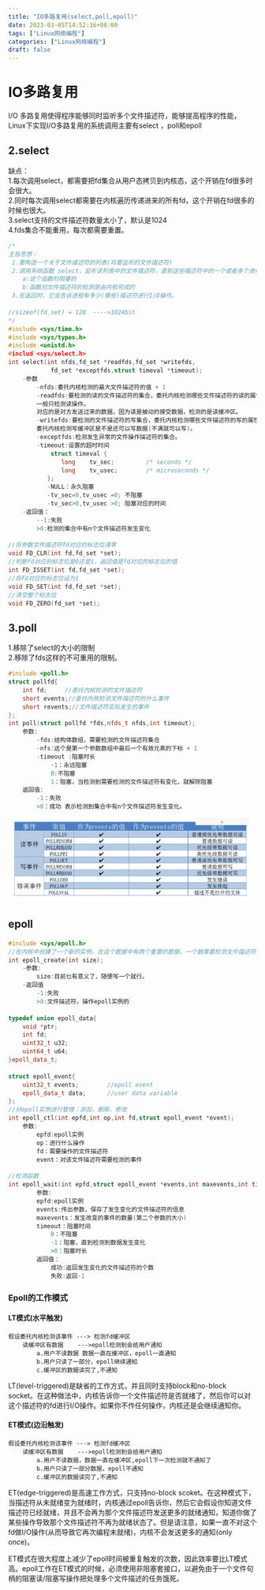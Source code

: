 ```yaml
---
title: "IO多路复用(select,poll,epoll)"
date: 2023-03-05T14:52:16+08:00
tags: ["Linux网络编程"]
categories: ["Linux网络编程"]
draft: false
---
```



# IO多路复用
I/O 多路复用使得程序能够同时监听多个文件描述符，能够提高程序的性能，Linux下实现I/O多路复用的系统调用主要有select ，poll和epoll

## 2.select

缺点：  
1.每次调用select，都需要把fd集合从用户态拷贝到内核态，这个开销在fd很多时会很大。  
2.同时每次调用select都需要在内核遍历传递进来的所有fd，这个开销在fd很多的时候也很大。  
3.select支持的文件描述符数量太小了，默认是1024  
4.fds集合不能重用，每次都需要重置。  

```c++
/*
主旨思想：
 1.要构造一个关于文件描述符的列表(将要监听的文件描述符)
 2.调用系统函数 select，监听该列表中的文件描述符，直到这些描述符中的一个或者多个进行了I/O操作时，该函数才返回。
    a:这个函数时阻塞的
    b:函数对文件描述符的检测是由内核完成的
 3.在返回时，它会告诉进程有多少(哪些)描述符进行I/O操作。

//sizeof(fd_set) = 128  ---->1024bit
*/
#include <sys/time.h>
#include <sys/types.h>
#include <unistd.h>
#includ <sys/select.h>
int select(int nfds,fd_set *readfds,fd_set *writefds,
            fd_set *exceptfds,struct timeval *timeout);
    -参数
        -nfds:委托内核检测的最大文件描述符的值 + 1
        -readfds:要检测的读的文件描述符的集合，委托内核检测哪些文件描述符的读的属性。
        一般只检测读操作。
        对应的是对方发送过来的数据，因为读是被动的接受数据，检测的是读缓冲区。
        -writefds:要检测的文件描述符的写集合，委托内核检测哪些文件描述符的写的属性。
        委托内核检测写缓冲区是不是还可以写数据(不满就可以写)。
        -exceptfds:检测发生异常的文件操作描述符的集合。
        -timeout:设置的超时时间
            struct timeval {
               long    tv_sec;         /* seconds */
               long    tv_usec;        /* microseconds */
           };
           -NULL：永久阻塞
           -tv_sec=0,tv_usec =0; 不阻塞
           -tv_sec>0,tv_usec >0; 阻塞对应的时间
    -返回值：
        --1:失败
        >0:检测的集合中有n个文件描述符发生变化

//将参数文件描述符fd对应的标志位清零
void FD_CLR(int fd,fd_set *set);
//判断fd对应的标志位是0还是1，返回值是fd对应的标志位的值
int FD_ISSET(int fd,fd_set *set);
//将fd对应的标志位设为1
void FD_SET(int fd,fd_set *set);
//清空整个标志位
void FD_ZERO(fd_set *set);
```



## 3.poll
1.移除了select的大小的限制  
2.移除了fds这样的不可重用的限制。
```c++
#include <poll.h>
struct pollfd{
    int fd;     //委托内核检测的文件描述符
    short events;//委托内核检测文件描述符的什么事件
    short revents;//文件描述符实际发生的事件
};
int poll(struct pollfd *fds,nfds_t nfds,int timeout);
    参数:
        -fds:结构体数组，需要检测的文件描述符集合
        -nfs:这个是第一个参数数组中最后一个有效元素的下标 + 1
        -timeout :阻塞时长
            -1：永远阻塞
            0:不阻塞
            1：阻塞，当检测到需要检测的文件描述符有变化，就解除阻塞
    返回值:
        -1：失败
        >0：成功 表示检测到集合中有n个文件描述符发生变化。
```
![1](../images/poll/1.png) 

## epoll

```c++
#include <sys/epoll.h>
//在内核中创建了一个新的实例，在这个数据中有两个重要的数据，一个数需要检测文件描述符信息的红黑树，还有一个就绪列表，存放检测到数据发生改变的文件描述符的信息(双向链表)
int epoll_create(int size);
    -参数:
        size:目前乜有意义了，随便写一个就行。
    -返回值
        -1:失败
        >0:文件描述符，操作epoll实例的

typedef union epoll_data{
    void *ptr;
    int fd;
    uint32_t u32;
    uint64_t u64;
}epoll_data_t;

struct epoll_event{
    uint32_t events;        //epoll event
    epoll_data_t data;      //user data variable
};
//对epoll实例进行管理：添加，删除，修改
int epoll_ctl(int epfd,int op,int fd,struct epoll_event *event);
    参数:
        epfd:epoll实例
        op：进行什么操作
        fd：需要操作的文件描述符
        event：对该文件描述符需要检测的事件

//检测函数
int epoll_wait(int epfd,struct epoll_event *events,int maxevents,int timeout);
        参数:
        epfd:epoll实例
        events:传出参数，保存了发生变化的文件描述符的信息
        maxevents：发生改变的事件的数量(第二个参数的大小)
        timeout：阻塞时间
            0：不阻塞
            -1：阻塞，直到检测到数据发生变化
            >0：阻塞时长
        返回值：
            成功:返回发生变化的文件描述符的个数
            失败:返回-1
```

### Epoll的工作模式
#### LT模式(水平触发)
```text
假设委托内核检测该事件 ---> 检测fd缓冲区
    读缓冲区有数据    --->epoll检测到会给用户通知
        a.用户不读数据 数据一直在缓冲区，epoll一直通知
        b.用户只读了一部分，epoll继续通知
        c.缓冲区的数据读完了,不通知
```
LT(level-triggered)是缺省的工作方式，并且同时支持block和no-block socket。在这种做法中，内核告诉你一个文件描述符是否就绪了，然后你可以对这个描述符的fd进行I/O操作。如果你不作任何操作，内核还是会继续通知你。  

#### ET模式(边沿触发)
```text
假设委托内核检测该事件 ---> 检测fd缓冲区
    读缓冲区有数据    --->epoll检测到会给用户通知
        a.用户不读数据，数据一直在缓冲区,epoll下一次检测就不通知了
        b.用户只读了一部分数据，epoll不通知
        c.缓冲区的数据读完了,不通知
```
ET(edge-triggered)是高速工作方式，只支持no-block scoket。在这种模式下，当描述符从未就绪变为就绪时，内核通过epoll告诉你，然后它会假设你知道文件描述符已经就绪，并且不会再为那个文件描述符发送更多的就绪通知，知道你做了某些操作导致那个文件描述符不再为就绪状态了。但是请注意，如果一直不对这个fd做I/O操作(从而导致它再次编程未就绪)，内核不会发送更多的通知(only once)。   

ET模式在很大程度上减少了epoll时间被重复触发的次数，因此效率要比LT模式高。epoll工作在ET模式的时候，必须使用非阻塞套接口，以避免由于一个文件句柄的阻塞读/阻塞写操作把处理多个文件描述的任务饿死。   
